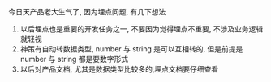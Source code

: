 今日天产品老大生气了, 因为埋点问题, 有几下想法

1. 以后埋点也是重要的开发任务之一, 不要因为觉得埋点不重要, 不涉及业务逻辑就轻视
2. 神策有自动转数据类型, number 与 string 是可以互相转的, 但是前提是 number 与 string 都是要数字形式
3. 以后对产品文档, 尤其是数据类型比较多的,埋点文档要仔细查看
